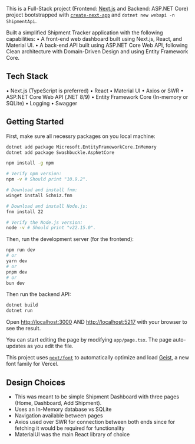 This is a Full-Stack project (Frontend: [Next.js](https://nextjs.org) and Backend: ASP.NET Core) project bootstrapped with [`create-next-app`](https://nextjs.org/docs/app/api-reference/cli/create-next-app) and `dotnet new webapi -n ShipmentApi`.

Built a simplified Shipment Tracker application with the following capabilities:
• A front-end web dashboard built using Next.js, React, and Material UI.
• A back-end API built using ASP.NET Core Web API, following Clean architecture with
Domain-Driven Design and using Entity Framework Core.

## Tech Stack
• Next.js (TypeScript is preferred)
• React
• Material UI
• Axios or SWR
• ASP.NET Core Web API (.NET 8/9)
• Entity Framework Core (In-memory or SQLite)
• Logging
• Swagger

## Getting Started

First, make sure all necessry packages on you local machine:

```bash
dotnet add package Microsoft.EntityFrameworkCore.InMemory
dotnet add package Swashbuckle.AspNetCore

npm install -g npm

# Verify npm version:
npm -v # Should print "10.9.2".

# Download and install fnm:
winget install Schniz.fnm

# Download and install Node.js:
fnm install 22

# Verify the Node.js version:
node -v # Should print "v22.15.0".

```

Then, run the development server (for the frontend):

```bash
npm run dev
# or
yarn dev
# or
pnpm dev
# or
bun dev
```

Then run the backend API:

```bash
dotnet build
dotnet run
```

Open 
[http://localhost:3000](http://localhost:3000) 
AND
[http://localhost:5217](http://localhost:5217)
with your browser to see the result.

You can start editing the page by modifying `app/page.tsx`. The page auto-updates as you edit the file.

This project uses [`next/font`](https://nextjs.org/docs/app/building-your-application/optimizing/fonts) to automatically optimize and load [Geist](https://vercel.com/font), a new font family for Vercel.

## Design Choices
- This was meant to be simple Shipment Dashboard with three pages (Home, Dashboard, Add Shipment).
- Uses an In-Memory database vs SQLite
- Navigation available between pages
- Axios used over SWR for connection between both ends since for fetching it would be required for functionality
- MaterialUI was the main React library of choice
